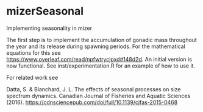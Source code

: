 # mizerSeasonal

Implementing seasonality in mizer

The first step is to implement the accumulation of gonadic mass throughout the year and its release during spawning periods. For the mathematical equations for this see <https://www.overleaf.com/read/npfwtrycjpxd#148d2d>. An initial version is now functional. See inst/experimentation.R for an example of how to use it.

For related work see

Datta, S. & Blanchard, J. L. The effects of seasonal processes on size spectrum dynamics. Canadian Journal of Fisheries and Aquatic Sciences (2016). <https://cdnsciencepub.com/doi/full/10.1139/cjfas-2015-0468>

